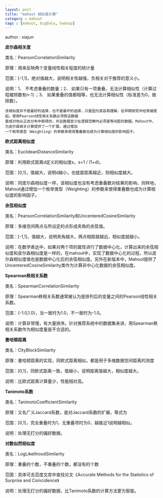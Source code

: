 ```yaml
---
layout: post
title: "mahout 相似度计算"
category : mahout
tags : [mahout, bigData, hadoop]
---
```

author : xiajun

**皮尔森相关度**

类名：PearsonCorrelationSimilarity

原理：用来反映两个变量线性相关程度的统计量

范围：[-1,1]，绝对值越大，说明相关性越强，负相关对于推荐的意义小。

说明：1、 不考虑重叠的数量；2、 如果只有一项重叠，无法计算相似性（计算过程被除数有n-1）；3、 如果重叠的值都相等，也无法计算相似性（标准差为0，做除数）。

    该相似度并不是最好的选择，也不是最坏的选择，只是因为其容易理解，在早期研究中经常被提起。使用Pearson线性相关系数必须假设数据
	是成对地从正态分布中取得的，并且数据至少在逻辑范畴内必须是等间距的数据。Mahout中，为皮尔森相关计算提供了一个扩展，通过增加
	一个枚举类型（Weighting）的参数来使得重叠数也成为计算相似度的影响因子。
**欧式距离相似度**

类名：EuclideanDistanceSimilarity

原理：利用欧式距离d定义的相似度s，s=1 / (1+d)。

范围：[0,1]，值越大，说明d越小，也就是距离越近，则相似度越大。

说明：同皮尔森相似度一样，该相似度也没有考虑重叠数对结果的影响，同样地，Mahout通过增加一个枚举类型（Weighting）的参数来使得重叠数也成为计算相似度的影响因子。

**余弦相似度**

类名：PearsonCorrelationSimilarity和UncenteredCosineSimilarity

原理：多维空间两点与所设定的点形成夹角的余弦值。

范围：[-1,1]，值越大，说明夹角越大，两点相距就越远，相似度就越小。

说明：在数学表达中，如果对两个项的属性进行了数据中心化，计算出来的余弦相似度和皮尔森相似度是一样的，在mahout中，实现了数据中心化的过程，所以皮尔森相似度值也是数据中心化后的余弦相似度。另外在新版本中，Mahout提供了UncenteredCosineSimilarity类作为计算非中心化数据的余弦相似度。

**Spearman秩相关系数**

类名：SpearmanCorrelationSimilarity

原理：Spearman秩相关系数通常被认为是排列后的变量之间的Pearson线性相关系数。

范围：{-1.0,1.0}，当一致时为1.0，不一致时为-1.0。

说明：计算非常慢，有大量排序。针对推荐系统中的数据集来讲，用Spearman秩相关系数作为相似度量是不合适的。

**曼哈顿距离**

类名：CityBlockSimilarity

原理：曼哈顿距离的实现，同欧式距离相似，都是用于多维数据空间距离的测度

范围：[0,1]，同欧式距离一致，值越小，说明距离值越大，相似度越大。

说明：比欧式距离计算量少，性能相对高。

**Tanimoto系数**

类名：TanimotoCoefficientSimilarity

原理：又名广义Jaccard系数，是对Jaccard系数的扩展，等式为

范围：[0,1]，完全重叠时为1，无重叠项时为0，越接近1说明越相似。

说明：处理无打分的偏好数据。

**对数似然相似度**

类名：LogLikelihoodSimilarity

原理：重叠的个数，不重叠的个数，都没有的个数

范围：具体可去百度文库中查找论文《Accurate Methods for the Statistics of Surprise and Coincidence》

说明：处理无打分的偏好数据，比Tanimoto系数的计算方法更为智能。